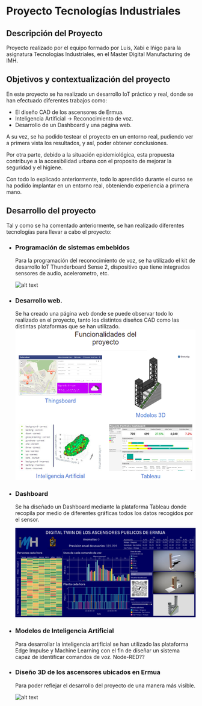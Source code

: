 # Proyecto Tecnologías Industriales
## Descripción del Proyecto

Proyecto realizado por el equipo formado por Luis, Xabi e Iñigo para la asignatura Tecnologias Industriales, en el Master Digital Manufacturing de IMH.

## Objetivos y contextualización del proyecto

En este proyecto se ha realizado un desarrollo IoT práctico y real, donde se han efectuado diferentes trabajos como:
* El diseño CAD de los ascensores de Ermua.
* Inteligencia Artificial → Reconocimiento de voz.
* Desarrollo de un Dashboard y una página web.

A su vez, se ha podido testear el proyecto en un entorno real, pudiendo ver a primera vista los resultados, y así, poder obtener conclusiones.

Por otra parte, debido a la situación epidemiológica, esta propuesta contribuye a la accesibilidad urbana con el proposito de mejorar la seguridad y el higiene.

Con todo lo explicado anteriormente, todo lo aprendido durante el curso se ha podido implantar en un entorno real, obteniendo experiencia a primera mano.


## Desarrollo del proyecto

Tal y como se ha comentado anteriormente, se han realizado diferentes tecnologías para llevar a cabo el proyecto:

* ### Programación de sistemas embebidos
     Para la programación del reconocimiento de voz, se ha utilizado el kit de desarrollo IoT Thunderboard Sense 2, dispositivo que tiene integrados sensores de audio, acelerometro, etc.
     
     ![alt text](https://siliconlabs-h.assetsadobe.com/is/image//content/dam/siliconlabs/images/products/Bluetooth/thunderboard/thunderboard-bg22-sltb010a.jpg "thunderboard") 
* ### Desarrollo web.
     Se ha creado una página web donde se puede observar todo lo realizado en el proyecto, tanto los distintos diseños CAD como las distintas plataformas que se han utilizado.
     ![alt text](https://github.com/InigoZalaya/Proyecto-Tecnologias-Industriales/blob/main/PaginaWeb/WebPage%20screenshot.png?raw=true)

* ### Dashboard
     Se ha diseñado un Dashboard mediante la plataforma Tableau donde recopila por medio de diferentes gráficas todos los datos recogidos por el sensor.
     
     ![alt text](https://github.com/InigoZalaya/Proyecto-Tecnologias-Industriales/blob/main/Tableau/Dashboard.PNG)
     
* ### Modelos de Inteligencia Artificial
     Para desarrollar la inteligencia artificial se han utilizado las plataforma Edge Impulse y Machine Learning con el fin de diseñar un sistema capaz de identificar comandos de voz. Node-RED??
* ### Diseño 3D de los ascensores ubicados en Ermua
     Para poder reflejar el desarrollo del proyecto de una manera más visible.
     
     ![alt text](https://github.com/InigoZalaya/Proyecto-Tecnologias-Industriales/blob/main/Dise%C3%B1o/Ascensores%203D.jpg)

